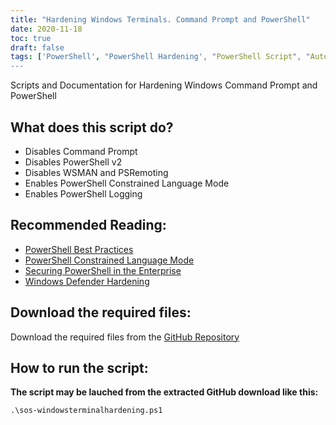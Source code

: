 ```yaml
---
title: "Hardening Windows Terminals. Command Prompt and PowerShell"
date: 2020-11-18
toc: true
draft: false
tags: ['PowerShell', "PowerShell Hardening', "PowerShell Script", "Automation", "Compliance", "Blue-Team", "WSMAN", "PSRemote", "PowerShell Logging", "Disable Command Prompt", "Disable PowerShell v2", 'PowerShell Best Practice', 'PowerShell Constrained Language Mode']
---
```

Scripts and Documentation for Hardening Windows Command Prompt and PowerShell

## What does this script do?
- Disables Command Prompt
- Disables PowerShell v2
- Disables WSMAN and PSRemoting
- Enables PowerShell Constrained Language Mode
- Enables PowerShell Logging

## Recommended Reading:
- [PowerShell Best Practices](https://www.digitalshadows.com/blog-and-research/powershell-security-best-practices/)
- [PowerShell Constrained Language Mode](https://devblogs.microsoft.com/powershell/powershell-constrained-language-mode/)
- [Securing PowerShell in the Enterprise](https://www.cyber.gov.au/acsc/view-all-content/publications/securing-powershell-enterprise)
- [Windows Defender Hardening](https://github.com/simeononsecurity/Windows-Defender-Hardening)

## Download the required files:

Download the required files from the [GitHub Repository](https://github.com/simeononsecurity/Windows-Terminal-Hardening)

## How to run the script:

**The script may be lauched from the extracted GitHub download like this:**
```
.\sos-windowsterminalhardening.ps1
```
